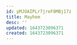 ```yaml
---
id: pMJOAIPLr7jreF8MBj17z
title: Mayhem
desc: ''
updated: 1643723096371
created: 1643723096371
---
```


